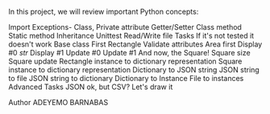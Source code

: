 In this project, we will review important Python concepts:

Import
Exceptions- Class, Private attribute
Getter/Setter
Class method
Static method
Inheritance
Unittest
Read/Write file
Tasks
If it's not tested it doesn't work
Base class
First Rectangle
Validate attributes
Area first
Display #0
_str_
Display #1
Update #0
Update #1
And now, the Square!
Square size
Square update
Rectangle instance to dictionary representation
Square instance to dictionary representation
Dictionary to JSON string
JSON string to file
JSON string to dictionary
Dictionary to Instance
File to instances
Advanced Tasks
JSON ok, but CSV?
Let's draw it

Author
ADEYEMO BARNABAS
